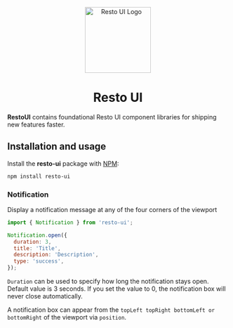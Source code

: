 <p align="center">
  <a href="https:/resto-go.ru/restaurants" rel="noopener" target="_blank"><img width="150" src="https://resto-go.ru/assets/logo.svg" alt="Resto UI Logo"></a>
</p>

<h1 align="center">Resto UI</h1>

**RestoUI** contains foundational Resto UI component libraries for shipping new features faster.

## Installation and usage

Install the **resto-ui** package with [NPM](https://www.npmjs.org/):

```sh
npm install resto-ui
```

### Notification

Display a notification message at any of the four corners of the viewport

```js
import { Notification } from 'resto-ui';

Notification.open({
  duration: 3,
  title: 'Title',
  description: 'Description',
  type: 'success',
});
```

```Duration``` can be used to specify how long the notification stays open. Default value is 3 seconds. If you set the value to 0, the notification box will never close automatically.

A notification box can appear from the ```topLeft topRight bottomLeft or bottomRight``` of the viewport via ```position```.
